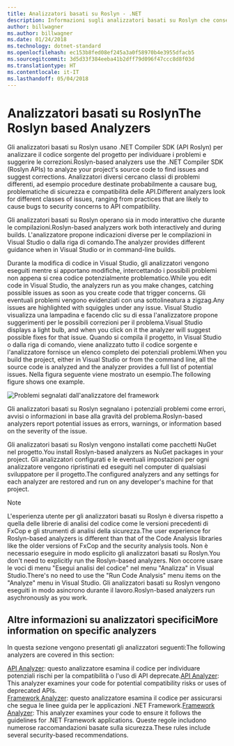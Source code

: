 ```yaml
---
title: Analizzatori basati su Roslyn - .NET
description: Informazioni sugli analizzatori basati su Roslyn che consentono di individuare problemi e suggeriscono correzioni per tali problemi.
author: billwagner
ms.author: billwagner
ms.date: 01/24/2018
ms.technology: dotnet-standard
ms.openlocfilehash: ec153b8fed08ef245a3a0f58970b4e3955dfacb5
ms.sourcegitcommit: 3d5d33f384eeba41b2dff79d096f47ccc8d8f03d
ms.translationtype: HT
ms.contentlocale: it-IT
ms.lasthandoff: 05/04/2018
---
```

# <a name="the-roslyn-based-analyzers"></a><span data-ttu-id="59b71-103">Analizzatori basati su Roslyn</span><span class="sxs-lookup"><span data-stu-id="59b71-103">The Roslyn based Analyzers</span></span>

<span data-ttu-id="59b71-104">Gli analizzatori basati su Roslyn usano .NET Compiler SDK (API Roslyn) per analizzare il codice sorgente del progetto per individuare i problemi e suggerire le correzioni.</span><span class="sxs-lookup"><span data-stu-id="59b71-104">Roslyn-based analyzers use the .NET Compiler SDK (Roslyn APIs) to analyze your project's source code to find issues and suggest corrections.</span></span> <span data-ttu-id="59b71-105">Analizzatori diversi cercano classi di problemi differenti, ad esempio procedure destinate probabilmente a causare bug, problematiche di sicurezza e compatibilità delle API.</span><span class="sxs-lookup"><span data-stu-id="59b71-105">Different analyzers look for different classes of issues, ranging from practices that are likely to cause bugs to security concerns to API compatibility.</span></span>

<span data-ttu-id="59b71-106">Gli analizzatori basati su Roslyn operano sia in modo interattivo che durante le compilazioni.</span><span class="sxs-lookup"><span data-stu-id="59b71-106">Roslyn-based analyzers work both interactively and during builds.</span></span> <span data-ttu-id="59b71-107">L'analizzatore propone indicazioni diverse per le compilazioni in Visual Studio o dalla riga di comando.</span><span class="sxs-lookup"><span data-stu-id="59b71-107">The analyzer provides different guidance when in Visual Studio or in command-line builds.</span></span>

<span data-ttu-id="59b71-108">Durante la modifica di codice in Visual Studio, gli analizzatori vengono eseguiti mentre si apportano modifiche, intercettando i possibili problemi non appena si crea codice potenzialmente problematico.</span><span class="sxs-lookup"><span data-stu-id="59b71-108">While you edit code in Visual Studio, the analyzers run as you make changes, catching possible issues as soon as you create code that trigger concerns.</span></span> <span data-ttu-id="59b71-109">Gli eventuali problemi vengono evidenziati con una sottolineatura a zigzag.</span><span class="sxs-lookup"><span data-stu-id="59b71-109">Any issues are highlighted with squiggles under any issue.</span></span> <span data-ttu-id="59b71-110">Visual Studio visualizza una lampadina e facendo clic su di essa l'analizzatore propone suggerimenti per le possibili correzioni per il problema.</span><span class="sxs-lookup"><span data-stu-id="59b71-110">Visual Studio displays a light bulb, and when you click on it the analyzer will suggest possible fixes for that issue.</span></span> <span data-ttu-id="59b71-111">Quando si compila il progetto, in Visual Studio o dalla riga di comando, viene analizzato tutto il codice sorgente e l'analizzatore fornisce un elenco completo dei potenziali problemi.</span><span class="sxs-lookup"><span data-stu-id="59b71-111">When you build the project, either in Visual Studio or from the command line, all the source code is analyzed and the analyzer provides a full list of potential issues.</span></span> <span data-ttu-id="59b71-112">Nella figura seguente viene mostrato un esempio.</span><span class="sxs-lookup"><span data-stu-id="59b71-112">The following figure shows one example.</span></span>

![Problemi segnalati dall'analizzatore del framework](./media/framework-analyzers-2.png)

<span data-ttu-id="59b71-114">Gli analizzatori basati su Roslyn segnalano i potenziali problemi come errori, avvisi o informazioni in base alla gravità del problema.</span><span class="sxs-lookup"><span data-stu-id="59b71-114">Roslyn-based analyzers report potential issues as errors, warnings, or information based on the severity of the issue.</span></span>

<span data-ttu-id="59b71-115">Gli analizzatori basati su Roslyn vengono installati come pacchetti NuGet nel progetto.</span><span class="sxs-lookup"><span data-stu-id="59b71-115">You install Roslyn-based analyzers as NuGet packages in your project.</span></span> <span data-ttu-id="59b71-116">Gli analizzatori configurati e le eventuali impostazioni per ogni analizzatore vengono ripristinati ed eseguiti nel computer di qualsiasi sviluppatore per il progetto.</span><span class="sxs-lookup"><span data-stu-id="59b71-116">The configured analyzers and any settings for each analyzer are restored and run on any developer's machine for that project.</span></span>

> [!NOTE]
> <span data-ttu-id="59b71-117">L'esperienza utente per gli analizzatori basati su Roslyn è diversa rispetto a quella delle librerie di analisi del codice come le versioni precedenti di FxCop e gli strumenti di analisi della sicurezza.</span><span class="sxs-lookup"><span data-stu-id="59b71-117">The user experience for Roslyn-based analyzers is different than that of the Code Analysis libraries like the older versions of FxCop and the security analysis tools.</span></span>  <span data-ttu-id="59b71-118">Non è necessario eseguire in modo esplicito gli analizzatori basati su Roslyn.</span><span class="sxs-lookup"><span data-stu-id="59b71-118">You don't need to explicitly run the Roslyn-based analyzers.</span></span> <span data-ttu-id="59b71-119">Non occorre usare le voci di menu "Esegui analisi del codice" nel menu "Analizza" in Visual Studio.</span><span class="sxs-lookup"><span data-stu-id="59b71-119">There's no need to use the "Run Code Analysis" menu items on the "Analyze" menu in Visual Studio.</span></span> <span data-ttu-id="59b71-120">Gli analizzatori basati su Roslyn vengono eseguiti in modo asincrono durante il lavoro.</span><span class="sxs-lookup"><span data-stu-id="59b71-120">Roslyn-based analyzers run asychronously as you work.</span></span> 

## <a name="more-information-on-specific-analyzers"></a><span data-ttu-id="59b71-121">Altre informazioni su analizzatori specifici</span><span class="sxs-lookup"><span data-stu-id="59b71-121">More information on specific analyzers</span></span>

<span data-ttu-id="59b71-122">In questa sezione vengono presentati gli analizzatori seguenti:</span><span class="sxs-lookup"><span data-stu-id="59b71-122">The following analyzers are covered in this section:</span></span>

<span data-ttu-id="59b71-123">[API Analyzer](api-analyzer.md): questo analizzatore esamina il codice per individuare potenziali rischi per la compatibilità o l'uso di API deprecate.</span><span class="sxs-lookup"><span data-stu-id="59b71-123">[API Analyzer](api-analyzer.md): This analyzer examines your code for potential compatibility risks or uses of deprecated APIs.</span></span>    
<span data-ttu-id="59b71-124">[Framework Analyzer](framework-analyzer.md): questo analizzatore esamina il codice per assicurarsi che segua le linee guida per le applicazioni .NET Framework.</span><span class="sxs-lookup"><span data-stu-id="59b71-124">[Framework Analyzer](framework-analyzer.md): This analyzer examines your code to ensure it follows the guidelines for .NET Framework applications.</span></span> <span data-ttu-id="59b71-125">Queste regole includono numerose raccomandazioni basate sulla sicurezza.</span><span class="sxs-lookup"><span data-stu-id="59b71-125">These rules include several security-based recommendations.</span></span>
